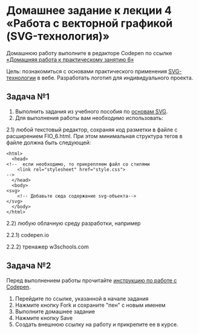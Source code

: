 # Домашнее задание к лекции 4 «Работа с векторной графикой (SVG-технология)»
Домашнюю работу выполните в редакторе Codepen по ссылке [«Домашняя работа к практическому занятию 6»](https://github.com/Irina-64/web-programming-homeworks/tree/main/svg)

Цель: познакомиться с основами практического применения [SVG-технологии](https://svgontheweb.com/ru/) в вебе. Разработать логотип для индивидуального проекта.

## Задача №1
1. Выполнить задания из учебного пособия по [основам SVG](https://github.com/Irina-64/web-programming-homeworks/blob/main/svg/3.1.SVG.docx). 
2. Для выполнения работы вам необходимо использовать:
 
  2.1)	любой текстовый редактор, сохраняя код разметки в файле с расширением FIO_6.html. При этом минимальная структура тегов в файле должна быть следующей:
```
<html>
  <head>
<!--  если необходимо, то прикрепляем файл со стилями
    <link rel="stylesheet" href="style.css">  
-->
  </head>
  <body>
<svg>
    <!-- Добавьте сюда содержание svg-объекта-->
</svg>
  </body>
</html>
```
  
  2.2)	любую облачную среду разработки, например
   
   2.2.1) codepen.io
   
   2.2.2) тренажер w3schools.com

## Задача №2


Перед выполнением работы прочитайте [инструкцию по работе с Codepen](https://github.com/netology-code/guides/blob/master/codepen/).
1. Перейдите по ссылке, указанной в начале задания
2. Нажмите кнопку Fork и сохраните "пен" с новым именем
3. Выполните домашнее задание
4. Нажмите кнопку Save
5. Создать внешнюю ссылку на работу и прикрепите ее в курсе.
